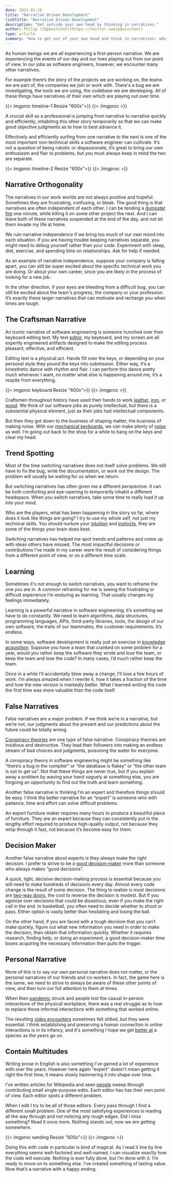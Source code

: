 ```yaml
---
date: 2021-01-26
title: "Narrative Driven Development"
linkTitle: "Narrative Driven Development"
description: "Get outside your own head by thinking in narratives."
author: Philip ([@pbwinston](https://twitter.com/pbwinston))
type: article
summary: "How to get out of your own head and think in narratives: advice to a younger developer."
---
```


As human beings we are all experiencing a first-person narrative. We are
experiencing the events of our day and our lives playing out from our point
of view. In our jobs as software engineers, however, we encounter many
other narratives.

For example there’s the story of the projects we are working on, the teams we are part of, the companies we join or work with. There's a bug we are investigating, the tools we are using, the codebase we are developing. All of these things have narratives of their own which are playing out over time.

{{< imgproc timeline-1 Resize "600x">}}
{{< /imgproc >}}

A crucial skill as a professional is jumping from narrative to narrative
quickly and efficiently, inhabiting this other story temporarily so that we
can make good objective judgments as to how to best advance it.

Effectively and efficiently surfing from one narrative to the next is one
of the most important non-technical skills a software engineer can
cultivate. It’s not a question of being robotic or dispassionate, it’s
great to bring our own enthusiasm and flair to problems, but you must
always keep in mind the two are separate.

{{< imgproc timeline-2 Resize "600x">}}
{{< /imgproc >}}

## Narrative Orthogonality

The narratives in our work worlds are not always positive and hopeful.
Sometimes they are frustrating, confusing, or bleak. The good thing is that
narratives are often independent of each other. I can be tending a
[dumpster fire](https://youtu.be/kiVd0GwGiFE) one minute, while killing it
on some other project the next. And I can leave both of these narratives
suspended at the end of the day, and not let them invade my life at home.

We ruin narrative independence if we bring too much of our own mood into
each situation. If you are having trouble keeping narratives separate, you
might need to debug yourself rather than your code. Experiment with sleep,
diet, exercise, and spending time on relationships. Ask for help if needed.

As an example of narrative independence, suppose your company is falling
apart, you can still be super excited about the specific technical work you
are doing. Or about your own career, since you are likely in the process of
looking for a new job.

In the other direction, if your eyes are bleeding from a difficult bug, you
can still be excited about the team's progress, the company or your
profession. It’s exactly these larger narratives that can motivate and
recharge you when times are tough.

## The Craftsman Narrative

An iconic narrative of software engineering is someone hunched over their
keyboard editing text. My text
[ed](https://code.visualstudio.com/)[it](https://www.vim.org/)[or](https://www.gnu.org/software/emacs/),
my keyboard, and my screen are all expertly engineered artifacts designed
to make the editing process pleasant, effective, and efficient.

Editing text is a physical act. Hands flit over the keys, or depending on
your personal style they pound the keys into submission. Either way,
it’s a kinesthetic dance with rhythm and flair. I can perform this dance
pretty much whenever I want, no matter what else is happening around me,
it’s a respite from everything.

{{< imgproc keyboard Resize "600x">}}
{{< /imgproc >}}

Craftsmen throughout history have used their hands to work
[leather](https://mazeleather.com/what-is-a-leatherworker-called/),
[iron](https://careertrend.com/info-8649103-kind-things-did-blacksmiths-make.html),
or [wood](https://www.nwwoodgallery.com/). We think of our software jobs as
purely intellectual, but there is a substantial physical element, just as
their jobs had intellectual components.

But then they got down to the business of shaping matter, the business of
making noise. With our [mechanical
keyboards](https://www.smashingmagazine.com/2020/05/complete-guide-mechanical-keyboards/),
we can make plenty of
[noise](https://www.rtings.com/keyboard/tests/typing-experience) as well.
I’m going out back to the shop for a while to bang on the keys and clear my
head.

## Trend Spotting

Most of the time switching narratives does not itself solve problems. We
still have to fix the bug, write the documentation, or work out the design.
The problem will usually be waiting for us when we return.

But switching narratives has often given me a different perspective. It can
be both comforting and eye-opening to temporarily inhabit a different
headspace. When you switch narratives, take some time to really load it up
into your mind.

Who are the players, what has been happening in the story so far, where
does it look like things are going? I try to use my whole self, not just my
technical skills. You should nurture your
[intuition](https://www.psychologytoday.com/us/articles/201912/8-truths-about-intuition)
and
[instincts](https://www.psychologytoday.com/us/blog/the-missing-link/201809/how-does-instinct-work),
they are some of the things your brain does best.

Switching narratives has helped me spot trends and patterns and come up
with ideas others have missed. The most impactful decisions or
contributions I’ve made in my career were the result of considering things
from a different point of view, or on a different time scale.

## Learning

Sometimes it's not enough to switch narratives, you want to reframe the one
you are in. A common reframing for me is seeing the frustrating or
difficult experience I’m enduring as learning. That usually changes my
feelings immediately.

Learning is a powerful narrative in software engineering; it’s something we
have to do constantly. We need to learn algorithms, data structures,
programming languages, APIs, third-party libraries, tools, the design of
our own software, the traits of our teammates, the customer requirements.
It’s endless.

In some ways, software development is really just an exercise in [knowledge
acquisition](https://www.sciencedirect.com/science/article/abs/pii/S0164121215001533).
Suppose you have a team that cranked on some problem for a year, would you
rather keep the software they wrote and lose the team, or keep the team and
lose the code? In many cases, I’d much rather keep the team.

Once in a while I’ll accidentally blow away a change, I’ll lose a few hours
of work. I’m always amazed when I rewrite it, how it takes a fraction of
the time and how the new version is markedly better. What I learned writing
the code the first time was more valuable than the code itself.

## False Narratives

False narratives are a major problem. If we think we’re in a narrative, but
we’re not, our judgments about the present and our predictions about the
future could be totally wrong.

[Conspiracy
theories](https://www.apa.org/news/apa/2020/11/conspiracy-theories) are one
type of false narrative. Conspiracy theories are insidious and destructive.
They lead their followers into making an endless stream of bad choices and
judgments, poisoning the water for everyone.

A conspiracy theory in software engineering might be something like
“there’s a bug in the compiler” or “the database is flakey” or “the other
team is out to get us”. Not that these things are never true, but if you
explain away a problem by waving your hand vaguely at something else, you
are forgoing an opportunity to find out the truth and learn something.

Another false narrative is thinking I’m an expert and therefore things
should be easy. I think the better narrative for an “expert” is someone who
with patience, time and effort can solve difficult problems.

An expert furniture maker requires many hours to produce a beautiful piece
of furniture. They are an expert because they can consistently put in the
lengthy effort required to produce high-quality output, not because they
whip through it fast, not because it’s become easy for them.

## Decision Maker

Another false narrative about experts is they always make the right
decision. I prefer to strive to be a [good
decision-maker](https://gbr.pepperdine.edu/2010/10/great-leaders-are-great-decision-makers/)
more than someone who always makes “good decisions”.

A quick, light, decisive decision-making process is essential because you
will need to make hundreds of decisions every day. Almost every code change
is the result of some decision. The thing to realize is most decisions are
[two-way
doors](https://shit.management/one-way-and-two-way-door-decisions/), the
cost to reverse the decision is modest. But if you agonize over decisions
that could be disastrous, even if you make the right call in the end. In
basketball, you often need to decide whether to shoot or pass. Either
option is vastly better than hesitating and losing the ball.

On the other hand, if you are faced with a tough decision that you can’t
make quickly, figure out what new information you need in order to make the
decision, then obtain that information quickly. Whether it requires
research, finding help, or doing an experiment, a good decision-maker time
boxes acquiring the necessary information then pulls the trigger.

## Personal Narrative

None of this is to say our own personal narrative does not matter, or the
personal narratives of our friends and co-workers. In fact, the game here
is the same, we need to strive to always be aware of these other points of
view, and then turn our full attention to them at times.

When then [pandemic](https://www.nature.com/articles/d41586-020-03035-4)
struck and people lost the casual in-person interactions of the physical
workplace, there was a real struggle as to how to replace those informal
interactions with something that worked online.

The resulting [video
encounters](https://www.bbc.com/worklife/article/20200421-why-zoom-video-chats-are-so-exhausting)
sometimes felt stilted, but they were essential. I think establishing and
preserving a human connection in online interactions is in its infancy, and
it's something I hope we get [better
at](https://arkenea.com/blog/virtual-reality-expert-roundup/) a species as
the years go on.

## Contain Multitudes

Writing prose in English is also something I've gained a lot of experience
with over the years. However here again "expert" doesn't mean getting it
right the first time; it means slowly hammering it into shape over time.

I’ve written articles for Wikipedia and seen
[people](https://www.bbc.com/news/magazine-18833763) sweep through
contributing small single-purpose edits. Each editor has has their own
point of view. Each editor spots a different problem.

When I edit I try to be all of those editors. Every pass through I find a
different small problem. One of the most satisfying experiences is reading
all the way through and _not_ noticing any rough edges. Did I miss
something? Read it once more. Nothing stands out; now we are getting
somewhere.

{{< imgproc sanding Resize "600x">}}
{{< /imgproc >}}

Doing this with code in particular is kind of magical. As I read it line by
line everything seems well-factored and well-named. I can visualize exactly
how the code will execute. Nothing is ever fully done, but I’m done with
it. I’m ready to move on to something else. I’ve created something of
lasting value. Now that’s a narrative with a happy ending.
